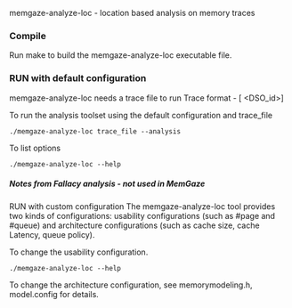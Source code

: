 memgaze-analyze-loc - location based analysis on memory traces


### Compile ###
Run make to build the memgaze-analyze-loc executable file.

### RUN with default configuration ###
memgaze-analyze-loc needs a trace file to run
Trace format - [<IP> <Addrs> <CPU> <time> <sampleID> <DSO_id>]

To run the analysis toolset using the default configuration and trace_file

    ./memgaze-analyze-loc trace_file --analysis

To list options

	./memgaze-analyze-loc --help


##### Notes from Fallacy analysis - not used in MemGaze #####
RUN with custom configuration 
The memgaze-analyze-loc tool provides two kinds of configurations: usability configurations (such as #page and #queue) and architecture configurations (such as cache size, cache Latency, queue policy).

To change the usability configuration.

	./memgaze-analyze-loc --help

To change the architecture configuration, see memorymodeling.h, model.config for details.







